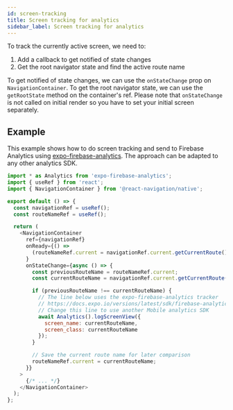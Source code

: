 ```yaml
---
id: screen-tracking
title: Screen tracking for analytics
sidebar_label: Screen tracking for analytics
---
```


To track the currently active screen, we need to:

1. Add a callback to get notified of state changes
2. Get the root navigator state and find the active route name

To get notified of state changes, we can use the `onStateChange` prop on `NavigationContainer`. To get the root navigator state, we can use the `getRootState` method on the container's ref. Please note that `onStateChange` is not called on initial render so you have to set your initial screen separately.

## Example

This example shows how to do screen tracking and send to Firebase Analytics using [expo-firebase-analytics](https://docs.expo.io/versions/latest/sdk/firebase-analytics/). The approach can be adapted to any other analytics SDK.

 <samp id="screen-tracking-for-analytics" />

```js
import * as Analytics from 'expo-firebase-analytics';
import { useRef } from 'react';
import { NavigationContainer } from '@react-navigation/native';

export default () => {
  const navigationRef = useRef();
  const routeNameRef = useRef();

  return (
    <NavigationContainer
      ref={navigationRef}
      onReady={() =>
        (routeNameRef.current = navigationRef.current.getCurrentRoute().name)
      }
      onStateChange={async () => {
        const previousRouteName = routeNameRef.current;
        const currentRouteName = navigationRef.current.getCurrentRoute().name;

        if (previousRouteName !== currentRouteName) {
          // The line below uses the expo-firebase-analytics tracker
          // https://docs.expo.io/versions/latest/sdk/firebase-analytics/
          // Change this line to use another Mobile analytics SDK
          await Analytics().logScreenView({
            screen_name: currentRouteName,
            screen_class: currentRouteName
          });
        }

        // Save the current route name for later comparison
        routeNameRef.current = currentRouteName;
      }}
    >
      {/* ... */}
    </NavigationContainer>
  );
};

```
